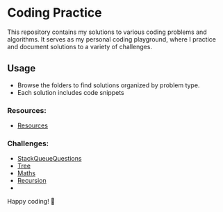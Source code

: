 # Coding Practice

This repository contains my solutions to various coding problems and algorithms. It serves as my personal coding playground, where I practice and document solutions to a variety of challenges.

## Usage

- Browse the folders to find solutions organized by problem type.
- Each solution includes code snippets

### Resources:

- [Resources](Resources)

### Challenges:

- [StackQueueQuestions](src/StackQueueQuestions)
- [Tree](src/TreeQuestions)
- [Maths](src/Maths)
- [Recursion](src/Recursion)
- 
Happy coding! 🚀
